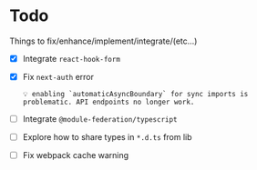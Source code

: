 # Todo

Things to fix/enhance/implement/integrate/(etc...)

- [x] Integrate `react-hook-form`
- [x] Fix `next-auth` error

      💡 enabling `automaticAsyncBoundary` for sync imports is problematic. API endpoints no longer work.

- [ ] Integrate `@module-federation/typescript`
- [ ] Explore how to share types in `*.d.ts` from lib
- [ ] Fix webpack cache warning
